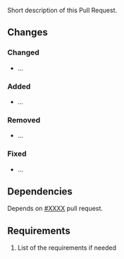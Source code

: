 Short description of this Pull Request.
    
## Changes
### Changed
- ...
### Added
- ...
### Removed
- ...
### Fixed
- ...

## Dependencies
Depends on [#XXXX](https://github.com/DivanteLtd/divante-ltd/pimcore-google-translate/pull/XXXX) pull request.

## Requirements
1. List of the requirements if needed
